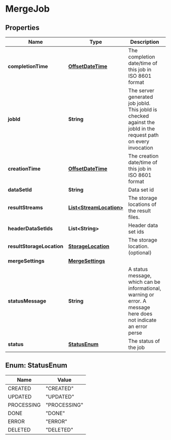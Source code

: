 
# MergeJob

## Properties
Name | Type | Description | Notes
------------ | ------------- | ------------- | -------------
**completionTime** | [**OffsetDateTime**](OffsetDateTime.md) | The completion date/time of this job in ISO 8601 format |  [optional]
**jobId** | **String** | The server generated job jobId. This jobId is checked against the jobId in the request path on every invocation | 
**creationTime** | [**OffsetDateTime**](OffsetDateTime.md) | The creation date/time of this job in ISO 8601 format |  [optional]
**dataSetId** | **String** | Data set id |  [optional]
**resultStreams** | [**List&lt;StreamLocation&gt;**](StreamLocation.md) | The storage locations of the result files. | 
**headerDataSetIds** | **List&lt;String&gt;** | Header data set ids |  [optional]
**resultStorageLocation** | [**StorageLocation**](StorageLocation.md) | The storage location. (optional) |  [optional]
**mergeSettings** | [**MergeSettings**](MergeSettings.md) |  |  [optional]
**statusMessage** | **String** | A status message, which can be informational, warning or error. A message here does not indicate an error perse |  [optional]
**status** | [**StatusEnum**](#StatusEnum) | The status of the job | 


<a name="StatusEnum"></a>
## Enum: StatusEnum
Name | Value
---- | -----
CREATED | &quot;CREATED&quot;
UPDATED | &quot;UPDATED&quot;
PROCESSING | &quot;PROCESSING&quot;
DONE | &quot;DONE&quot;
ERROR | &quot;ERROR&quot;
DELETED | &quot;DELETED&quot;



